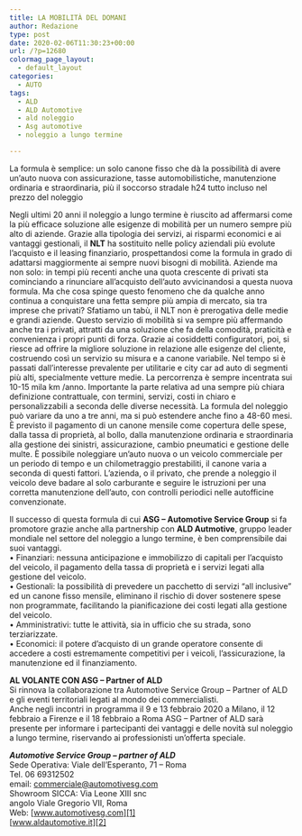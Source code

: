 ```yaml
---
title: LA MOBILITÀ DEL DOMANI
author: Redazione
type: post
date: 2020-02-06T11:30:23+00:00
url: /?p=12680
colormag_page_layout:
  - default_layout
categories:
  - AUTO
tags:
  - ALD
  - ALD Automotive
  - ald noleggio
  - Asg automotive
  - noleggio a lungo termine

---
```

La formula è semplice: un solo canone fisso che dà la possibilità di avere un’auto nuova con assicurazione, tasse automobilistiche, manutenzione ordinaria e straordinaria, più il soccorso stradale h24 tutto incluso nel prezzo del noleggio

Negli ultimi 20 anni il noleggio a lungo termine è riuscito ad affermarsi come la più efficace soluzione alle esigenze di mobilità per un numero sempre più alto di aziende. Grazie alla tipologia dei servizi, ai risparmi economici e ai vantaggi gestionali, il **NLT** ha sostituito nelle policy aziendali più evolute l’acquisto e il leasing finanziario, prospettandosi come la formula in grado di adattarsi maggiormente ai sempre nuovi bisogni di mobilità. Aziende ma non solo: in tempi più recenti anche una quota crescente di privati sta cominciando a rinunciare all’acquisto dell’auto avvicinandosi a questa nuova formula. Ma che cosa spinge questo fenomeno che da qualche anno continua a conquistare una fetta sempre più ampia di mercato, sia tra imprese che privati? Sfatiamo un tabù, il NLT non è prerogativa delle medie e grandi aziende. Questo servizio di mobilità si va sempre più affermando anche tra i privati, attratti da una soluzione che fa della comodità, praticità e convenienza i propri punti di forza. Grazie ai cosiddetti configuratori, poi, si riesce ad offrire la migliore soluzione in relazione alle esigenze del cliente, costruendo così un servizio su misura e a canone variabile. Nel tempo si è passati dall’interesse prevalente per utilitarie e city car ad auto di segmenti più alti, specialmente vetture medie. La percorrenza è sempre incentrata sui 10-15 mila km /anno. Importante la parte relativa ad una sempre più chiara definizione contrattuale, con termini, servizi, costi in chiaro e personalizzabili a seconda delle diverse necessità. La formula del noleggio può variare da uno a tre anni, ma si può estendere anche fino a 48-60 mesi. È previsto il pagamento di un canone mensile come copertura delle spese, dalla tassa di proprietà, al bollo, dalla manutenzione ordinaria e straordinaria alla gestione dei sinistri, assicurazione, cambio pneumatici e gestione delle multe. È possibile noleggiare un’auto nuova o un veicolo commerciale per un periodo di tempo e un chilometraggio prestabiliti, il canone varia a seconda di questi fattori. L’azienda, o il privato, che prende a noleggio il veicolo deve badare al solo carburante e seguire le istruzioni per una corretta manutenzione dell’auto, con controlli periodici nelle autofficine convenzionate.

Il successo di questa formula di cui **ASG &#8211; Automotive Service Group** si fa promotore grazie anche alla partnership con **ALD Autmotive**, gruppo leader mondiale nel settore del noleggio a lungo termine, è ben comprensibile dai suoi vantaggi.  
• Finanziari: nessuna anticipazione e immobilizzo di capitali per l’acquisto del veicolo, il pagamento della tassa di proprietà e i servizi legati alla gestione del veicolo.  
• Gestionali: la possibilità di prevedere un pacchetto di servizi “all inclusive” ed un canone fisso mensile, eliminano il rischio di dover sostenere spese non programmate, facilitando la pianificazione dei costi legati alla gestione del veicolo.  
• Amministrativi: tutte le attività, sia in ufficio che su strada, sono terziarizzate.  
• Economici: il potere d’acquisto di un grande operatore consente di accedere a costi estremamente competitivi per i veicoli, l’assicurazione, la manutenzione ed il finanziamento.  


**AL VOLANTE CON ASG &#8211; Partner of ALD**  
Si rinnova la collaborazione tra Automotive Service Group – Partner of ALD e gli eventi territoriali legati al mondo dei commercialisti.  
Anche negli incontri in programma il 9 e 13 febbraio 2020 a Milano, il 12 febbraio a Firenze e il 18 febbraio a Roma ASG &#8211; Partner of ALD sarà presente per informare i partecipanti dei vantaggi e delle novità sul noleggio a lungo termine, riservando ai professionisti un’offerta speciale.

_**Automotive Service Group &#8211; partner of ALD**_  
Sede Operativa: Viale dell’Esperanto, 71 – Roma  
Tel. 06 69312502  
email: commerciale@automotivesg.com  
Showroom SICCA: Via Leone XIII snc  
angolo Viale Gregorio VII, Roma  
Web: [www.automotivesg.com][1]  
[www.aldautomotive.it][2]

 [1]: https://www.automotivesg.com/
 [2]: https://www.aldautomotive.it/